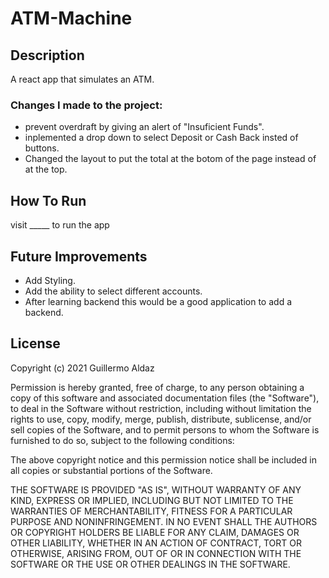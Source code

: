 # ATM-Machine

## Description
A react app that simulates an ATM.

### Changes I made to the project:
- prevent overdraft by giving an alert of "Insuficient Funds".
- inplemented a drop down to select Deposit or Cash Back insted of buttons.
- Changed the layout to put the total at the botom of the page instead of at the top.

## How To Run
visit _____ to run the app

## Future Improvements

- Add Styling.
- Add the ability to select different accounts.
- After learning backend this would be a good application to add a backend.

## License

Copyright (c) 2021 Guillermo Aldaz

Permission is hereby granted, free of charge, to any person obtaining a copy of this software and associated documentation files (the "Software"), to deal in the Software without restriction, including without limitation the rights to use, copy, modify, merge, publish, distribute, sublicense, and/or sell copies of the Software, and to permit persons to whom the Software is furnished to do so, subject to the following conditions:

The above copyright notice and this permission notice shall be included in all copies or substantial portions of the Software.

THE SOFTWARE IS PROVIDED "AS IS", WITHOUT WARRANTY OF ANY KIND, EXPRESS OR IMPLIED, INCLUDING BUT NOT LIMITED TO THE WARRANTIES OF MERCHANTABILITY, FITNESS FOR A PARTICULAR PURPOSE AND NONINFRINGEMENT. IN NO EVENT SHALL THE AUTHORS OR COPYRIGHT HOLDERS BE LIABLE FOR ANY CLAIM, DAMAGES OR OTHER LIABILITY, WHETHER IN AN ACTION OF CONTRACT, TORT OR OTHERWISE, ARISING FROM, OUT OF OR IN CONNECTION WITH THE SOFTWARE OR THE USE OR OTHER DEALINGS IN THE SOFTWARE.
